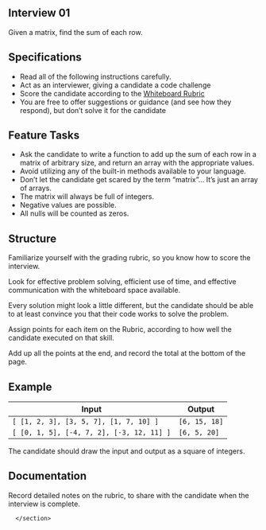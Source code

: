 <section style="height: auto;">
        <h1 id="interview-01">Interview 01</h1>

<p>Given a matrix, find the sum of each row.</p>

<h2 id="specifications">Specifications</h2>

<ul>
  <li>Read all of the following instructions carefully.</li>
  <li>Act as an interviewer, giving a candidate a code challenge</li>
  <li>Score the candidate according to the <a href="https://docs.google.com/spreadsheets/d/1scthkmARfzAFZrSYAp6LA2coOaoWUWbSzMbtIU4jcHw" target="_blank">Whiteboard Rubric</a></li>
  <li>You are free to offer suggestions or guidance (and see how they respond),  but don’t solve it for the candidate</li>
</ul>

<h2 id="feature-tasks">Feature Tasks</h2>

<ul>
  <li>Ask the candidate to write a function to add up the sum of each row in a matrix of arbitrary size, and return an array with the appropriate values.</li>
  <li>Avoid utilizing any of the built-in methods available to your language.</li>
  <li>Don’t let the candidate get scared by the term “matrix”… It’s just an array of arrays.</li>
  <li>The matrix will always be full of integers.</li>
  <li>Negative values are possible.</li>
  <li>All nulls will be counted as zeros.</li>
</ul>

<h2 id="structure">Structure</h2>

<p>Familiarize yourself with the grading rubric, so you know how to score the interview.</p>

<p>Look for effective problem solving, efficient use of time, and effective communication with the whiteboard space available.</p>

<p>Every solution might look a little different, but the candidate should be able to at least convince you that their code works to solve the problem.</p>

<p>Assign points for each item on the Rubric, according to how well the candidate executed on that skill.</p>

<p>Add up all the points at the end, and record the total at the bottom of the page.</p>

<h2 id="example">Example</h2>

<table>
  <thead>
    <tr>
      <th>Input</th>
      <th>Output</th>
    </tr>
  </thead>
  <tbody>
    <tr>
      <td><code class="language-plaintext highlighter-rouge">[ [1, 2, 3], [3, 5, 7], [1, 7, 10] ]</code></td>
      <td><code class="language-plaintext highlighter-rouge">[6, 15, 18]</code></td>
    </tr>
    <tr>
      <td><code class="language-plaintext highlighter-rouge">[ [0, 1, 5], [-4, 7, 2], [-3, 12, 11] ]</code></td>
      <td><code class="language-plaintext highlighter-rouge">[6, 5, 20]</code></td>
    </tr>
  </tbody>
</table>

<p>The candidate should draw the input and output as a square of integers.</p>

<h2 id="documentation">Documentation</h2>

<p>Record detailed notes on the rubric, to share with the candidate when the interview is complete.</p>


      </section>